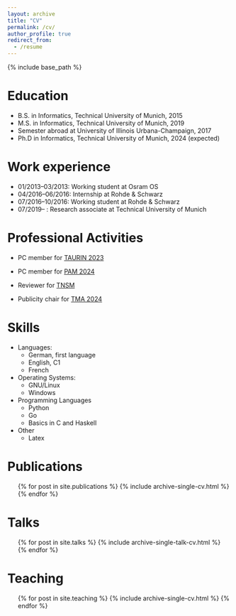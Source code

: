 ```yaml
---
layout: archive
title: "CV"
permalink: /cv/
author_profile: true
redirect_from:
  - /resume
---
```


{% include base_path %}

Education
======
* B.S. in Informatics, Technical University of Munich, 2015
* M.S. in Informatics, Technical University of Munich, 2019
* Semester abroad at University of Illinois Urbana-Champaign, 2017
* Ph.D in Informatics, Technical University of Munich, 2024 (expected)

Work experience
======
* 01/2013–03/2013: Working student at Osram OS
* 04/2016–06/2016: Internship at Rohde & Schwarz
* 07/2016–10/2016: Working student at Rohde & Schwarz
* 07/2019– : Research associate at Technical University of Munich

Professional Activities
======
* PC member for [TAURIN 2023](https://taurin2023.responsible-internet.org/)
* PC member for [PAM 2024](https://pam2024.cs.northwestern.edu/)
* Reviewer for [TNSM](https://www.comsoc.org/publications/journals/ieee-tnsm)

* Publicity chair for [TMA 2024](https://tma.ifip.org/2024/)

Skills
======
* Languages:
    * German, first language
    * English, C1
    * French
* Operating Systems:
    * GNU/Linux
    * Windows
* Programming Languages
    * Python
    * Go
    * Basics in C and Haskell
* Other
    * Latex

Publications
======
  <ul>{% for post in site.publications %}
    {% include archive-single-cv.html %}
  {% endfor %}</ul>
  
Talks
======
  <ul>{% for post in site.talks %}
    {% include archive-single-talk-cv.html %}
  {% endfor %}</ul>
  
Teaching
======
  <ul>{% for post in site.teaching %}
    {% include archive-single-cv.html %}
  {% endfor %}</ul>
  

